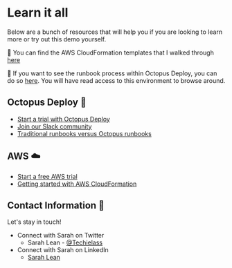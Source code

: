 
# Learn it all 

Below are a bunch of resources that will help you if you are looking to learn more or try out this demo yourself. 

📄 You can find the AWS CloudFormation templates that I walked through [here](https://github.com/weeyin83/Presentations/tree/main/2022/awscloudformation/templates)

🐙 If you want to see the runbook process within Octopus Deploy, you can do so [here](https://webinar.octopus.app/app#/Spaces-322/).  You will have read access to this environment to browse around. 


## Octopus Deploy 🐙
- [Start a trial with Octopus Deploy](https://octopus.com/start?utm_campaign=awscloudformation&utm_medium=webinar&utm_source=sarah)
- [Join our Slack community](https://octopus.com/slack?utm_campaign=awscloudformation&utm_medium=webinar&utm_source=sarah) 
- [Traditional runbooks versus Octopus runbooks](https://octopus.com/blog/traditional-runbooks-vs-octopus-runbooks?utm_campaign=awscloudformation&utm_medium=webinar&utm_source=sarah)


## AWS ☁️
- [Start a free AWS trial](https://aws.amazon.com/free/)
- [Getting started with AWS CloudFormation](https://aws.amazon.com/cloudformation/getting-started/)


## Contact Information 👋

Let's stay in touch! 

- Connect with Sarah on Twitter
    - Sarah Lean - [@Techielass](https://twitter.com/techielass)
- Connect with Sarah on LinkedIn
    - [Sarah Lean](https://in.linkedin.com/in/sazlean)


